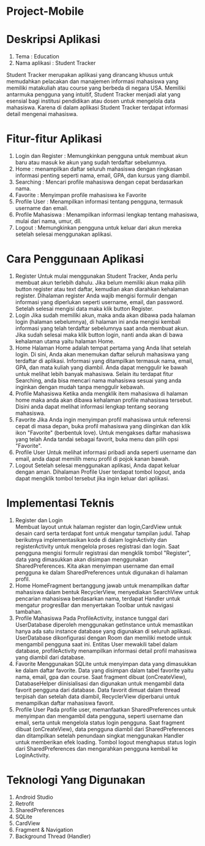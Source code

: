 # Project-Mobile
# Deskripsi Aplikasi
1. Tema           : Education
2. Nama aplikasi  : Student Tracker
   
Student Tracker merupakan aplikasi yang dirancang khusus untuk memudahkan pelacakan dan manajemen informasi mahasiswa yang memiliki matakuliah atau course yang berbeda di negara USA.  Memiliki antarmuka pengguna yang intuitif, Student Tracker menjadi alat yang esensial bagi institusi pendidikan atau dosen untuk mengelola data mahasiswa. Karena di dalam aplikasi Student Tracker terdapat informasi detail mengenai mahasiswa.

# Fitur-fitur Aplikasi
1. Login dan Register : Memungkinkan pengguna untuk membuat akun baru atau masuk ke akun yang sudah terdaftar sebelumnya.
2. Home : menampilkan daftar seluruh mahasiswa dengan ringkasan informasi penting seperti nama, email, GPA, dan kursus yang diambil. 
3. Searching : Mencari profile mahasiswa dengan cepat berdasarkan nama. 
4. Favorite : Menyimpan profile mahasiswa ke Favorite 
5. Profile User : Menampilkan informasi tentang pengguna, termasuk username dan email. 
6. Profile Mahasiswa : Menampilkan informasi lengkap tentang mahasiswa, mulai dari nama, umur, dll.
7. Logout : Memungkinkan pengguna untuk keluar dari akun mereka setelah selesai menggunakan aplikasi.

# Cara Penggunaan Aplikasi
1. Register
   Untuk mulai menggunakan Student Tracker, Anda perlu membuat akun terlebih    dahulu. Jika belum memiliki akun maka pilih button register atau text        daftar, kemudian akan diarahkan kehalaman register. Dihalaman register       Anda wajib mengisi formulir dengan informasi yang diperlukan seperti         username, email, dan password. Setelah selesai mengisi data maka klik        button Register.
2. Login
   Jika sudah memiliki akun, maka anda akan dibawa pada halaman login           (halaman sebelumnya), di halaman ini anda mengisi kembali informasi yang     telah terdaftar sebelumnya saat anda membuat akun. Jika sudah selesai        maka klik button login, nanti anda akan di bawa kehalaman utama yaitu        halaman Home.
3. Home
   Halaman Home adalah tempat pertama yang Anda lihat setelah login. Di         sini, Anda akan menemukan daftar seluruh mahasiswa yang terdaftar di         aplikasi. Informasi yang ditampilkan termasuk nama, email, GPA, dan mata     kuliah yang diambil. Anda dapat menggulir ke bawah untuk melihat lebih       banyak mahasiswa. Selain itu terdapat fitur Searching, anda bisa mencari    nama mahasiswa sesuai yang anda inginkan dengan mudah tanpa menggulir        kebawah.
4. Profile Mahasiswa
   Ketika anda mengklik item mahasiswa di halaman home maka anda akan dibawa    kehalaman profile mahasiswa tersebut. Disini anda dapat melihat informasi    lengkap tentang seorang mahasiswa.
5. Favorite
   Jika Anda ingin menyimpan profil mahasiswa untuk referensi cepat di masa     depan, buka profil mahasiswa yang diinginkan dan klik ikon "Favorite"        (berbentuk love). Untuk mengakses daftar mahasiswa yang telah Anda tandai    sebagai favorit, buka menu dan pilih opsi "Favorite".
7. Profile User
   Untuk melihat informasi pribadi anda seperti username dan email, anda        dapat memilih menu profil di pojok kanan bawah.
8. Logout
   Setelah selesai menggunakan aplikasi, Anda dapat keluar dengan aman.         Dihalaman Profile User terdapat tombol logout, anda dapat mengklik tombol    tersebut jika ingin keluar dari aplikasi.

# Implementasi Teknis
1. Register dan Login\
   Membuat layout untuk halaman register dan login,CardView untuk desain card serta terdapat font untuk mengatur tampilan judul. Tahap berikutnya implementasikan kode di        dalam loginActivity dan registerActivity untuk mengelola proses registrasi dan login. Saat pengguna mengisi formulir registrasi dan mengklik tombol "Register", data yang     dimasukkan akan disimpan menggunakan SharedPreferences. Kita akan menyimpan username dan email pengguna ke dalam SharedPreferences untuk digunakan di halaman profil.
2. Home
   HomeFragment bertanggung jawab untuk menampilkan daftar mahasiswa dalam bentuk RecyclerView, menyediakan SearchView untuk pencarian mahasiswa berdasarkan nama, terdapat Handler untuk mengatur progresBar dan menyertakan Toolbar untuk navigasi tambahan.
3. Profile Mahasiswa
   Pada ProfileActivity, instance tunggal dari UserDatabase diperoleh menggunakan getInstance untuk memastikan hanya ada satu instance database yang digunakan di seluruh aplikasi. UserDatabase dikonfigurasi dengan Room dan memiliki metode untuk mengambil pengguna saat ini. Entitas User mewakili tabel dalam database, profileActivity menampilkan informasi detail profil mahasiswa yang diambil dari database.
4. Favorite
   Menggunakan SQLite untuk menyimpan data yang dimasukkan ke dalam daftar favorite. Data yang disimpan dalam tabel favorite yaitu nama, email, gpa dan course.
   Saat fragment dibuat (onCreateView), DatabaseHelper diinisialisasi dan digunakan untuk mengambil data favorit pengguna dari database. Data favorit dimuat dalam thread terpisah dan setelah data diambil, RecyclerView diperbarui untuk menampilkan daftar mahasiswa favorit.
5. Profile User
   Pada profile user, memanfaatkan SharedPreferences untuk menyimpan dan mengambil data pengguna, seperti username dan email, serta untuk mengelola status login pengguna. Saat fragment dibuat (onCreateView), data pengguna diambil dari SharedPreferences dan ditampilkan setelah penundaan singkat menggunakan Handler untuk memberikan efek loading. Tombol logout menghapus status login dari SharedPreferences dan mengarahkan pengguna kembali ke LoginActivity.

# Teknologi Yang Digunakan
1. Android Studio
2. Retrofit
3. SharedPreferences
4. SQLite
5. CardView
6. Fragment & Navigation
7. Background Thread (Handler)

